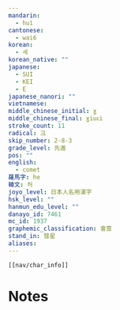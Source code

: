 ```yaml
---
mandarin:
  - huì
cantonese:
  - wai6
korean:
  - 세
korean_native: ""
japanese:
  - SUI
  - KEI
  - E
japanese_nanori: ""
vietnamese:
middle_chinese_initial: ɣ
middle_chinese_final: ɣiuᴇi
stroke_count: 11
radical: 彐
skip_number: 2-8-3
grade_level: 先進
pos: ""
english:
  - comet
羅馬字: he
韓文: 허
joyo_level: 日本人名用漢字
hsk_level: ""
hanmun_edu_level: ""
danayo_id: 7461
mc_id: 1937
graphemic_classification: 會意
stand_in: 彗星
aliases:
---
```

```meta-bind-embed
[[nav/char_info]]
```

# Notes
